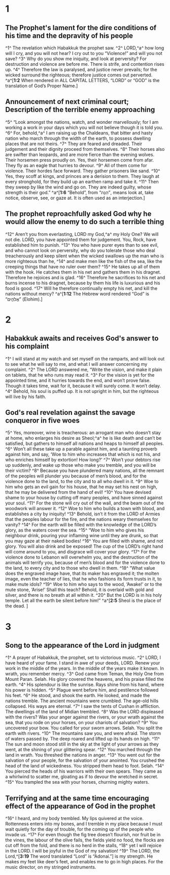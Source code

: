 # 1 
## The Prophet's lament for the dire conditions of his time and the depravity of his people
^1^ The revelation which Habakkuk the prophet saw. ^2^ LORD,^a^ how long will I cry, and you will not hear? I cry out to you “Violence!” and will you not save? ^3^ Why do you show me iniquity, and look at perversity? For destruction and violence are before me. There is strife, and contention rises up. ^4^ Therefore the law is paralysed, and justice never prevails; for the wicked surround the righteous; therefore justice comes out perverted.
^a^[**1:2** When rendered in ALL CAPITAL LETTERS, “LORD” or “GOD” is the translation of God’s Proper Name.]

## Announcement of next criminal court; Description of the terrible enemy approaching
^5^ “Look amongst the nations, watch, and wonder marvellously; for I am working a work in your days which you will not believe though it is told you. ^6^ For, behold,^a^ I am raising up the Chaldeans, that bitter and hasty nation who march through the width of the earth, to possess dwelling places that are not theirs. ^7^ They are feared and dreaded. Their judgement and their dignity proceed from themselves. ^8^ Their horses also are swifter than leopards, and are more fierce than the evening wolves. Their horsemen press proudly on. Yes, their horsemen come from afar. They fly as an eagle that hurries to devour. ^9^ All of them come for violence. Their hordes face forward. They gather prisoners like sand. ^10^ Yes, they scoff at kings, and princes are a derision to them. They laugh at every stronghold, for they build up an earthen ramp and take it. ^11^ Then they sweep by like the wind and go on. They are indeed guilty, whose strength is their god.”
^a^[**1:6** “Behold”, from “הִנֵּה”, means look at, take notice, observe, see, or gaze at. It is often used as an interjection.]

## The prophet reproachfully asked God why he would allow the enemy to do such a terrible thing
^12^ Aren’t you from everlasting, LORD my God,^a^ my Holy One? We will not die. LORD, you have appointed them for judgement. You, Rock, have established him to punish. ^13^ You who have purer eyes than to see evil, and who cannot look on perversity, why do you tolerate those who deal treacherously and keep silent when the wicked swallows up the man who is more righteous than he, ^14^ and make men like the fish of the sea, like the creeping things that have no ruler over them? ^15^ He takes up all of them with the hook. He catches them in his net and gathers them in his dragnet. Therefore he rejoices and is glad. ^16^ Therefore he sacrifices to his net and burns incense to his dragnet, because by them his life is luxurious and his food is good. ^17^ Will he therefore continually empty his net, and kill the nations without mercy?
^a^[**1:12** The Hebrew word rendered “God” is “אֱלֹהִ֑ים” (Elohim).]

# 2 
## Habakkuk awaits and receives God's answer to his complaint
^1^ I will stand at my watch and set myself on the ramparts, and will look out to see what he will say to me, and what I will answer concerning my complaint. ^2^ The LORD answered me, “Write the vision, and make it plain on tablets, that he who runs may read it. ^3^ For the vision is yet for the appointed time, and it hurries towards the end, and won’t prove false. Though it takes time, wait for it, because it will surely come. It won’t delay. ^4^ Behold, his soul is puffed up. It is not upright in him, but the righteous will live by his faith.

## God's real revelation against the savage conqueror in five woes
^5^ Yes, moreover, wine is treacherous: an arrogant man who doesn’t stay at home, who enlarges his desire as Sheol;^a^ he is like death and can’t be satisfied, but gathers to himself all nations and heaps to himself all peoples. ^6^ Won’t all these take up a parable against him, and a taunting proverb against him, and say, ‘Woe to him who increases that which is not his, and who enriches himself by extortion! How long?’ ^7^ Won’t your debtors rise up suddenly, and wake up those who make you tremble, and you will be their victim? ^8^ Because you have plundered many nations, all the remnant of the peoples will plunder you because of men’s blood, and for the violence done to the land, to the city and to all who dwell in it. ^9^ Woe to him who gets an evil gain for his house, that he may set his nest on high, that he may be delivered from the hand of evil! ^10^ You have devised shame to your house by cutting off many peoples, and have sinned against your soul. ^11^ For the stone will cry out of the wall, and the beam out of the woodwork will answer it. ^12^ Woe to him who builds a town with blood, and establishes a city by iniquity! ^13^ Behold, isn’t it from the LORD of Armies that the peoples labour for the fire, and the nations weary themselves for vanity? ^14^ For the earth will be filled with the knowledge of the LORD’s glory, as the waters cover the sea. ^15^ “Woe to him who gives his neighbour drink, pouring your inflaming wine until they are drunk, so that you may gaze at their naked bodies! ^16^ You are filled with shame, and not glory. You will also drink and be exposed! The cup of the LORD’s right hand will come around to you, and disgrace will cover your glory. ^17^ For the violence done to Lebanon will overwhelm you, and the destruction of the animals will terrify you, because of men’s blood and for the violence done to the land, to every city and to those who dwell in them. ^18^ “What value does the engraved image have, that its maker has engraved it; the molten image, even the teacher of lies, that he who fashions its form trusts in it, to make mute idols? ^19^ Woe to him who says to the wood, ‘Awake!’ or to the mute stone, ‘Arise!’ Shall this teach? Behold, it is overlaid with gold and silver, and there is no breath at all within it. ^20^ But the LORD is in his holy temple. Let all the earth be silent before him!” 
^a^[**2:5** Sheol is the place of the dead. ]

# 3 
## Song to the appearance of the Lord in judgment
^1^ A prayer of Habakkuk, the prophet, set to victorious music. ^2^ LORD, I have heard of your fame. I stand in awe of your deeds, LORD. Renew your work in the middle of the years. In the middle of the years make it known. In wrath, you remember mercy. ^3^ God came from Teman, the Holy One from Mount Paran. Selah. His glory covered the heavens, and his praise filled the earth. ^4^ His splendour is like the sunrise. Rays shine from his hand, where his power is hidden. ^5^ Plague went before him, and pestilence followed his feet. ^6^ He stood, and shook the earth. He looked, and made the nations tremble. The ancient mountains were crumbled. The age-old hills collapsed. His ways are eternal. ^7^ I saw the tents of Cushan in affliction. The dwellings of the land of Midian trembled. ^8^ Was the LORD displeased with the rivers? Was your anger against the rivers, or your wrath against the sea, that you rode on your horses, on your chariots of salvation? ^9^ You uncovered your bow. You called for your sworn arrows. Selah. You split the earth with rivers. ^10^ The mountains saw you, and were afraid. The storm of waters passed by. The deep roared and lifted up its hands on high. ^11^ The sun and moon stood still in the sky at the light of your arrows as they went, at the shining of your glittering spear. ^12^ You marched through the land in wrath. You threshed the nations in anger. ^13^ You went out for the salvation of your people, for the salvation of your anointed. You crushed the head of the land of wickedness. You stripped them head to foot. Selah. ^14^ You pierced the heads of his warriors with their own spears. They came as a whirlwind to scatter me, gloating as if to devour the wretched in secret. ^15^ You trampled the sea with your horses, churning mighty waters.

## Terrifying and at the same time encouraging effect of the appearance of God in the prophet
^16^ I heard, and my body trembled. My lips quivered at the voice. Rottenness enters into my bones, and I tremble in my place because I must wait quietly for the day of trouble, for the coming up of the people who invade us. ^17^ For even though the fig tree doesn’t flourish, nor fruit be in the vines, the labour of the olive fails, the fields yield no food, the flocks are cut off from the fold, and there is no herd in the stalls, ^18^ yet I will rejoice in the LORD. I will be joyful in the God of my salvation! ^19^ The LORD, the Lord,^[**3:19** The word translated “Lord” is “Adonai.”] is my strength. He makes my feet like deer’s feet, and enables me to go in high places. For the music director, on my stringed instruments. 